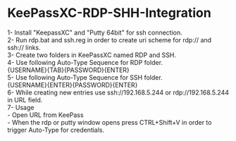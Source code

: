 # KeePassXC-RDP-SHH-Integration
1- Install "KeepassXC" and "Putty 64bit" for ssh connection.   
2- Run rdp.bat and ssh.reg in order to create uri scheme for rdp:// and ssh:// links.   
3- Create two folders in KeePassXC named RDP and SSH.   
4- Use following Auto-Type Sequence for RDP folder.   
   {USERNAME}{TAB}{PASSWORD}{ENTER}   
5- Use following Auto-Type Sequence for SSH folder.   
   {USERNAME}{ENTER}{PASSWORD}{ENTER}   
6- While creating new entries use ssh://192.168.5.244 or rdp://192.168.5.244 in URL field.   
7- Usage     
    - Open URL from KeePass    
    - When the rdp or putty window opens press CTRL+Shift+V in order to trigger Auto-Type for credentials.   
